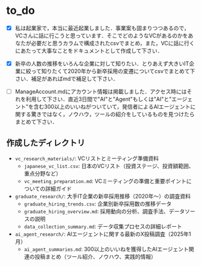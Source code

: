 # to_do

+ [x] 私は起業家で，本当に最近起業しました．事業案も固まりつつあるので，VCさんに話に行こうと思っています．そこでどのようなVCがあるのかをあなたが必要だと思うカラムで構成されたcsvでまとめ，また，VCに話に行くにあたって大事なことをドキュメントとして作成して下さい．

+ [x] 新卒の人数の推移をいろんな企業に対して知りたい．とりあえず大きいIT企業に絞って知りたくて2020年から新卒採用の変遷についてcsvでまとめて下さい．補足があればmdで補足して下さい．

+ [ ] ManageAccount.mdにアカウント情報は掲載しました．アクセス時にはそれを利用して下さい．直近3日間で"AI"と"Agent"もしくは"AI"と"エージェント"を含む300以上のいいねがついていて，発信者によるAIエージェントに関する驚きではなく，ノウハウ，ツールの紹介をしているものを見つけたらまとめて下さい．

## 作成したディレクトリ
- `vc_research_materials/`: VCリストとミーティング準備資料
  - `japanese_vc_list.csv`: 日本のVCリスト（投資ステージ、投資額範囲、重点分野など）
  - `vc_meeting_preparation.md`: VCミーティングの準備と重要ポイントについての詳細ガイド
- `graduate_research/`: 大手IT企業の新卒採用推移（2020年〜）の調査資料
  - `graduate_hiring_trends.csv`: 企業別新卒採用数の推移データ
  - `graduate_hiring_overview.md`: 採用動向の分析、調査手法、データソースの説明
  - `data_collection_summary.md`: データ収集プロセスの詳細レポート
- `ai_agent_research/`: AIエージェントに関する最新のX投稿調査（2025年1月）
  - `ai_agent_summaries.md`: 300以上のいいねを獲得したAIエージェント関連の投稿まとめ（ツール紹介、ノウハウ、実践的情報）

